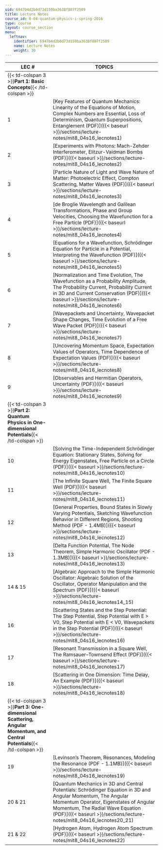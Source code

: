 ```yaml
---
uid: 6947b4d2b0d73d159ba3638f887f2509
title: Lecture Notes
course_id: 8-04-quantum-physics-i-spring-2016
type: course
layout: course_section
menu:
  leftnav:
    identifier: 6947b4d2b0d73d159ba3638f887f2509
    name: Lecture Notes
    weight: 30
---
```


| LEC # | TOPICS |
| --- | --- |
| {{< td-colspan 3 >}}**Part 1: Basic Concepts**{{< /td-colspan >}} |||
| 1 | [Key Features of Quantum Mechanics: Linearity of the Equations of Motion, Complex Numbers are Essential, Loss of Determinism, Quantum Superpositions, Entanglement (PDF)]({{< baseurl >}}/sections/lecture-notes/mit8_04s16_lecnotes1) |
| 2 | [Experiments with Photons: Mach-Zehder Interferometer, Elitzur-Vaidman Bombs (PDF)]({{< baseurl >}}/sections/lecture-notes/mit8_04s16_lecnotes2) |
| 3 | [Particle Nature of Light and Wave Nature of Matter: Photoelectric Effect, Compton Scattering, Matter Waves (PDF)]({{< baseurl >}}/sections/lecture-notes/mit8_04s16_lecnotes3) |
| 4 | [de Broglie Wavelength and Galilean Transformations, Phase and Group Velocities, Choosing the Wavefunction for a Free Particle (PDF)]({{< baseurl >}}/sections/lecture-notes/mit8_04s16_lecnotes4) |
| 5 | [Equations for a Wavefunction, Schrödinger Equation for Particle in a Potential, Interpreting the Wavefunction (PDF)]({{< baseurl >}}/sections/lecture-notes/mit8_04s16_lecnotes5) |
| 6 | [Normalization and Time Evolution, The Wavefunction as a Probability Amplitude, The Probability Current, Probability Current in 3D and Current Conservation (PDF)]({{< baseurl >}}/sections/lecture-notes/mit8_04s16_lecnotes6) |
| 7 | [Wavepackets and Uncertainty, Wavepacket Shape Changes, Time Evolution of a Free Wave Packet (PDF)]({{< baseurl >}}/sections/lecture-notes/mit8_04s16_lecnotes7) |
| 8 | [Uncovering Momentum Space, Expectation Values of Operators, Time Dependence of Expectation Values (PDF)]({{< baseurl >}}/sections/lecture-notes/mit8_04s16_lecnotes8) |
| 9 | [Observables and Hermitian Operators, Uncertainty (PDF)]({{< baseurl >}}/sections/lecture-notes/mit8_04s16_lecnotes9) |
| {{< td-colspan 3 >}}**Part 2: Quantum Physics in One-dimensional Potentials**{{< /td-colspan >}} |||
| 10 | [Solving the Time-Independent Schrödinger Equation: Stationary States, Solving for Energy Eigenstates, Free Particle on a Circle (PDF)]({{< baseurl >}}/sections/lecture-notes/mit8_04s16_lecnotes10) |
| 11 | [The Infinite Square Well, The Finite Square Well (PDF)]({{< baseurl >}}/sections/lecture-notes/mit8_04s16_lecnotes11) |
| 12 | [General Properties, Bound States in Slowly Varying Potentials, Sketching Wavefunction Behavior in Different Regions, Shooting Method (PDF - 1.4MB)]({{< baseurl >}}/sections/lecture-notes/mit8_04s16_lecnotes12) |
| 13 | [Delta Function Potential, The Node Theorem, Simple Harmonic Oscillator (PDF - 1.3MB)]({{< baseurl >}}/sections/lecture-notes/mit8_04s16_lecnotes13) |
| 14 & 15 | [Algebraic Approach to the Simple Harmonic Oscillator: Algebraic Solution of the Oscillator, Operator Manipulation and the Spectrum (PDF)]({{< baseurl >}}/sections/lecture-notes/mit8_04s16_lecnotes14_15) |
| 16 | [Scattering States and the Step Potential: The Step Potential, Step Potential with E > V0, Step Potential with E < V0, Wavepackets in the Step Potential (PDF)]({{< baseurl >}}/sections/lecture-notes/mit8_04s16_lecnotes16) |
| 17 | [Resonant Transmission in a Square Well, The Ramsauer–Townsend Effect (PDF)]({{< baseurl >}}/sections/lecture-notes/mit8_04s16_lecnotes17) |
| 18 | [Scattering in One Dimension: Time Delay, An Example (PDF)]({{< baseurl >}}/sections/lecture-notes/mit8_04s16_lecnotes18) |
| {{< td-colspan 3 >}}**Part 3: One-dimensional Scattering, Angular Momentum, and Central Potentials**{{< /td-colspan >}} |||
| 19 | [Levinson’s Theorem, Resonances, Modeling the Resonance (PDF - 1.1MB)]({{< baseurl >}}/sections/lecture-notes/mit8_04s16_lecnotes19) |
| 20 & 21 | [Quantum Mechanics in 3D and Central Potentials: Schrödinger Equation in 3D and Angular Momentum, The Angular Momentum Operator, Eigenstates of Angular Momentum, The Radial Wave Equation (PDF)]({{< baseurl >}}/sections/lecture-notes/mit8_04s16_lecnotes20_21) |
| 21 & 22 | [Hydrogen Atom, Hydrogen Atom Spectrum (PDF)]({{< baseurl >}}/sections/lecture-notes/mit8_04s16_lecnotes22)
